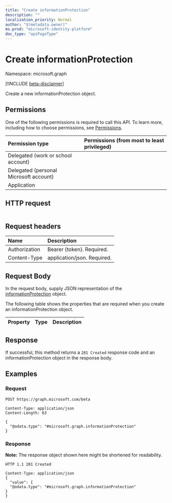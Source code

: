 ```yaml
---
title: "Create informationProtection"
description: ""
localization_priority: Normal
author: "$(metadata.owner)"
ms.prod: "microsoft-identity-platform"
doc_type: "apiPageType"
---
```


# Create informationProtection

Namespace: microsoft.graph

[!INCLUDE [beta-disclaimer](../../includes/beta-disclaimer.md)]

Create a new informationProtection object.

## Permissions

One of the following permissions is required to call this API. To learn more, including how to choose permissions, see [Permissions](/graph/permissions-reference).

| Permission type                        | Permissions (from most to least privileged) |
| :------------------------------------- | :------------------------------------------ |
| Delegated (work or school account)     |                                             |
| Delegated (personal Microsoft account) |                                             |
| Application                            |                                             |

## HTTP request

<!-- {
  "blockType": "ignored"
}
-->

```http

```

## Request headers

| Name          | Description                 |
| :------------ | :-------------------------- |
| Authorization | Bearer {token}. Required.   |
| Content-Type  | application/json. Required. |

## Request Body

In the request body, supply JSON representation of the [informationProtection](../resources/-informationprotection.md) object.

<!-- Actions and Functions -->

<!-- CRUD Methods -->

The following table shows the properties that are required when you create an informationProtection object.

| Property | Type | Description |
| :------- | :--- | :---------- |

## Response

If successful, this method returns a `201 Created` response code and an informationProtection object in the response body.

## Examples

### Request

<!-- {
  "blockType": "request",
  "name": "create_informationprotection"
}
-->

```http
POST https://graph.microsoft.com/beta

Content-Type: application/json
Content-Length: 63

{
  "@odata.type": "#microsoft.graph.informationProtection"
}

```

### Response

**Note:** The response object shown here might be shortened for readability.

<!-- {
  "blockType": "response",
  "truncated": true,
  "@odata.type": "microsoft.informationProtection.informationProtection"
}
-->

```http
HTTP 1.1 201 Created

Content-Type: application/json
{
  "value": {
  "@odata.type": "#microsoft.graph.informationProtection"
}
}

```
